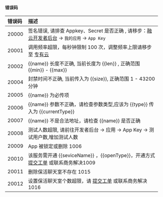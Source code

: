 #### 错误码

| 错误码 | 描述	   						
| :-----|:------------
| 20000 | 签名错误, 请排查 Appkey、Secret 是否正确 , 请移步：[融云开发者后台](https://developer.rongcloud.cn) ->  `我的应用` -> `App Key` 
| 20001 | 调用频率超限，每秒钟限制 100 次，调整频率上限请移步至 [专有云](http://www.rongcloud.cn/pricing#pay) 
| 20002 | {{name}} 长度不正确, 当前长度为 {{len}} , 正确范围 {{min}} - {{max}}
| 20004 | 封禁时间不正确, 当前传入为 {{size}}, 正确范围 1 - 43200 分钟
| 20005 | {{name}} 为必传项
| 20006 | {{name}} 参数不正确，请检查参数类型,应该为 {{type}} 传入为 {{currentType}} 
| 20007 | {{name}} 不是合法地址，请检查 {{name}} 是否正确
| 20008 | 测试人数超限, 请前往开发者后台 -> 应用 -> App Key -> 测试用户数,增加测试人数
| 20009 | App 被锁定或删除 1006
| 20010 | 该服务需开通 {{seviceName}} ，{{openType}}，开通方式 [提交工单](https://developer.rongcloud.cn/ticket) 或联系商务解决1009
| 20011 | 删除保活聊天室不存在 1015
| 20012 | 设置保活聊天室个数超限，请 [提交工单](https://developer.rongcloud.cn/ticket) 或联系商务解决 1016
